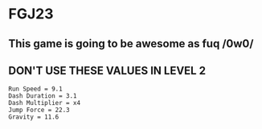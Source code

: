 # FGJ23

## This game is going to be awesome as fuq /0w0/



## DON'T USE THESE VALUES IN LEVEL 2
```
Run Speed = 9.1
Dash Duration = 3.1
Dash Multiplier = x4
Jump Force = 22.3
Gravity = 11.6
```
